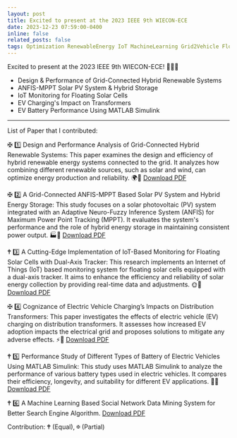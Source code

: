 ```yaml
---
layout: post
title: Excited to present at the 2023 IEEE 9th WIECON-ECE
date: 2023-12-23 07:59:00-0400
inline: false
related_posts: false
tags: Optimization RenewableEnergy IoT MachineLearning Grid2Vehicle FloatigSolar ANFIS
---
```


Excited to present at the 2023 IEEE 9th WIECON-ECE! 🧑‍🔧✨

- Design & Performance of Grid-Connected Hybrid Renewable Systems
- ANFIS-MPPT Solar PV System & Hybrid Storage
- IoT Monitoring for Floating Solar Cells
- EV Charging's Impact on Transformers
- EV Battery Performance Using MATLAB Simulink

---

List of Paper that I contributed:

✠ 1️⃣ Design and Performance Analysis of Grid-Connected Hybrid Renewable Systems: This paper examines the design and efficiency of hybrid renewable energy systems connected to the grid. It analyzes how combining different renewable sources, such as solar and wind, can optimize energy production and reliability. 🌍🔌 [Download PDF](https://arafatikram.github.io/assets/pdf/reyad2023design.pdf)

✠ 2️⃣ A Grid-Connected ANFIS-MPPT Based Solar PV System and Hybrid Energy Storage: This study focuses on a solar photovoltaic (PV) system integrated with an Adaptive Neuro-Fuzzy Inference System (ANFIS) for Maximum Power Point Tracking (MPPT). It evaluates the system's performance and the role of hybrid energy storage in maintaining consistent power output. 🏭🌿 [Download PDF](https://arafatikram.github.io/assets/pdf/ikram2023grid.pdf)

🕈 3️⃣ A Cutting-Edge Implementation of IoT-Based Monitoring for Floating Solar Cells with Dual-Axis Tracker: This research implements an Internet of Things (IoT) based monitoring system for floating solar cells equipped with a dual-axis tracker. It aims to enhance the efficiency and reliability of solar energy collection by providing real-time data and adjustments. 🌞🔌 [Download PDF](https://arafatikram.github.io/assets/pdf/alam2023cutting.pdf)

✠ 4️⃣ Cognizance of Electric Vehicle Charging’s Impacts on Distribution Transformers: This paper investigates the effects of electric vehicle (EV) charging on distribution transformers. It assesses how increased EV adoption impacts the electrical grid and proposes solutions to mitigate any adverse effects. ⚡🚗 [Download PDF](https://arafatikram.github.io/assets/pdf/farzana2023cognizance.pdf)

🕈 5️⃣ Performance Study of Different Types of Battery of Electric Vehicles Using MATLAB Simulink: This study uses MATLAB Simulink to analyze the performance of various battery types used in electric vehicles. It compares their efficiency, longevity, and suitability for different EV applications. 🔋🔌 [Download PDF](https://arafatikram.github.io/assets/pdf/siddequy2023performance.pdf)

🕈 6️⃣ A Machine Learning Based Social Network Data Mining System for Better Search Engine Algorithm. [Download PDF](https://arafatikram.github.io/assets/pdf/himu2023machine.pdf)

Contribution: 🕈 (Equal), ✠ (Partial)
